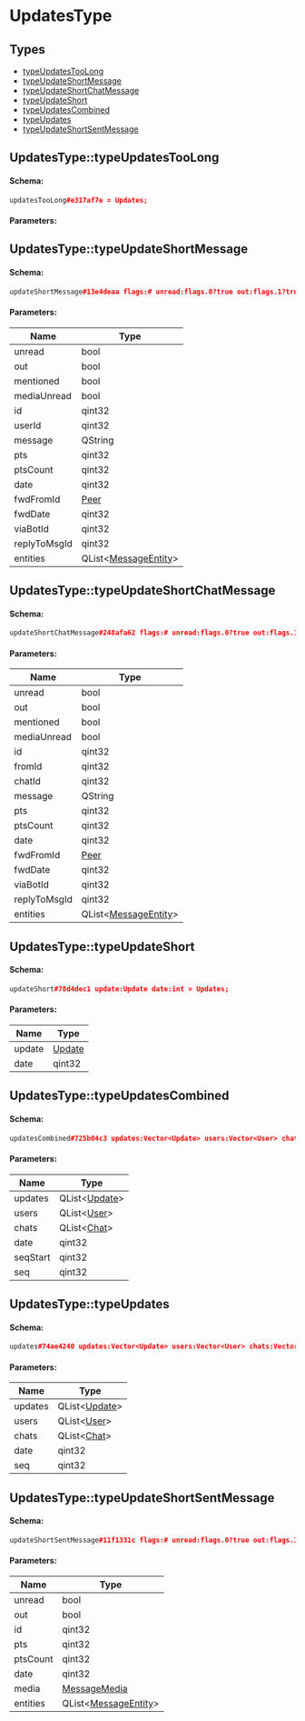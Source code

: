 # UpdatesType

## Types

* [typeUpdatesTooLong](#updatestypetypeupdatestoolong)
* [typeUpdateShortMessage](#updatestypetypeupdateshortmessage)
* [typeUpdateShortChatMessage](#updatestypetypeupdateshortchatmessage)
* [typeUpdateShort](#updatestypetypeupdateshort)
* [typeUpdatesCombined](#updatestypetypeupdatescombined)
* [typeUpdates](#updatestypetypeupdates)
* [typeUpdateShortSentMessage](#updatestypetypeupdateshortsentmessage)

## UpdatesType::typeUpdatesTooLong

#### Schema:

```c++
updatesTooLong#e317af7e = Updates;
```

#### Parameters:


## UpdatesType::typeUpdateShortMessage

#### Schema:

```c++
updateShortMessage#13e4deaa flags:# unread:flags.0?true out:flags.1?true mentioned:flags.4?true media_unread:flags.5?true id:int user_id:int message:string pts:int pts_count:int date:int fwd_from_id:flags.2?Peer fwd_date:flags.2?int via_bot_id:flags.11?int reply_to_msg_id:flags.3?int entities:flags.7?Vector<MessageEntity> = Updates;
```

#### Parameters:

|Name|Type|
|----|----|
|unread|bool|
|out|bool|
|mentioned|bool|
|mediaUnread|bool|
|id|qint32|
|userId|qint32|
|message|QString|
|pts|qint32|
|ptsCount|qint32|
|date|qint32|
|fwdFromId|[Peer](peer.md)|
|fwdDate|qint32|
|viaBotId|qint32|
|replyToMsgId|qint32|
|entities|QList&lt;[MessageEntity](messageentity.md)&gt;|

## UpdatesType::typeUpdateShortChatMessage

#### Schema:

```c++
updateShortChatMessage#248afa62 flags:# unread:flags.0?true out:flags.1?true mentioned:flags.4?true media_unread:flags.5?true id:int from_id:int chat_id:int message:string pts:int pts_count:int date:int fwd_from_id:flags.2?Peer fwd_date:flags.2?int via_bot_id:flags.11?int reply_to_msg_id:flags.3?int entities:flags.7?Vector<MessageEntity> = Updates;
```

#### Parameters:

|Name|Type|
|----|----|
|unread|bool|
|out|bool|
|mentioned|bool|
|mediaUnread|bool|
|id|qint32|
|fromId|qint32|
|chatId|qint32|
|message|QString|
|pts|qint32|
|ptsCount|qint32|
|date|qint32|
|fwdFromId|[Peer](peer.md)|
|fwdDate|qint32|
|viaBotId|qint32|
|replyToMsgId|qint32|
|entities|QList&lt;[MessageEntity](messageentity.md)&gt;|

## UpdatesType::typeUpdateShort

#### Schema:

```c++
updateShort#78d4dec1 update:Update date:int = Updates;
```

#### Parameters:

|Name|Type|
|----|----|
|update|[Update](update.md)|
|date|qint32|

## UpdatesType::typeUpdatesCombined

#### Schema:

```c++
updatesCombined#725b04c3 updates:Vector<Update> users:Vector<User> chats:Vector<Chat> date:int seq_start:int seq:int = Updates;
```

#### Parameters:

|Name|Type|
|----|----|
|updates|QList&lt;[Update](update.md)&gt;|
|users|QList&lt;[User](user.md)&gt;|
|chats|QList&lt;[Chat](chat.md)&gt;|
|date|qint32|
|seqStart|qint32|
|seq|qint32|

## UpdatesType::typeUpdates

#### Schema:

```c++
updates#74ae4240 updates:Vector<Update> users:Vector<User> chats:Vector<Chat> date:int seq:int = Updates;
```

#### Parameters:

|Name|Type|
|----|----|
|updates|QList&lt;[Update](update.md)&gt;|
|users|QList&lt;[User](user.md)&gt;|
|chats|QList&lt;[Chat](chat.md)&gt;|
|date|qint32|
|seq|qint32|

## UpdatesType::typeUpdateShortSentMessage

#### Schema:

```c++
updateShortSentMessage#11f1331c flags:# unread:flags.0?true out:flags.1?true id:int pts:int pts_count:int date:int media:flags.9?MessageMedia entities:flags.7?Vector<MessageEntity> = Updates;
```

#### Parameters:

|Name|Type|
|----|----|
|unread|bool|
|out|bool|
|id|qint32|
|pts|qint32|
|ptsCount|qint32|
|date|qint32|
|media|[MessageMedia](messagemedia.md)|
|entities|QList&lt;[MessageEntity](messageentity.md)&gt;|

